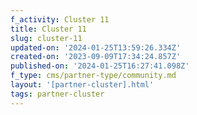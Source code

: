 ```yaml
---
f_activity: Cluster 11
title: Cluster 11
slug: cluster-11
updated-on: '2024-01-25T13:59:26.334Z'
created-on: '2023-09-09T17:34:24.857Z'
published-on: '2024-01-25T16:27:41.098Z'
f_type: cms/partner-type/community.md
layout: '[partner-cluster].html'
tags: partner-cluster
---
```



